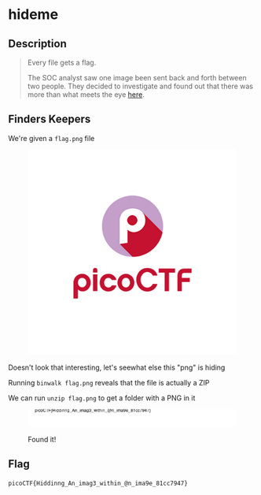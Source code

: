 # hideme

## Description

> Every file gets a flag.
>
> The SOC analyst saw one image been sent back and forth between two people. They decided to investigate and found out that there was more than what meets the eye [here](https://artifacts.picoctf.net/c/260/flag.png).

## Finders Keepers

We're given a `flag.png` file

<figure><img src="../../.gitbook/assets/Untitled (1).png" alt=""><figcaption></figcaption></figure>

Doesn't look that interesting, let's seewhat else this "png" is hiding

Running `binwalk flag.png` reveals that the file is actually a ZIP

We can run `unzip flag.png` to get a folder with a PNG in it

<figure><img src="../../.gitbook/assets/Untitled2 (1).png" alt=""><figcaption><p>Found it!</p></figcaption></figure>

## Flag

`picoCTF{Hiddinng_An_imag3_within_@n_ima9e_81cc7947}`
